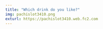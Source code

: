 ```yaml
---
title: "Which drink do you like?"
img: pachislot3410.png
exturl: https://pachislot3410.web.fc2.com
---
```

